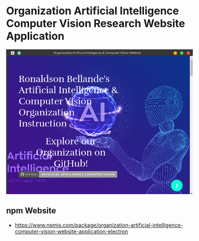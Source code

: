# Organization Artificial Intelligence Computer Vision Research Website Application

![Screenshot](Application-Screenshot1.png)


## npm Website
- https://www.npmjs.com/package/organization-artificial-intelligence-computer-vision-website-application-electron
